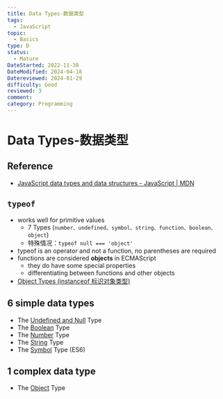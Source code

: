 ```yaml
---
title: Data Types-数据类型
tags:
  - JavaScript
topic:
  - Basics
type: D
status:
  - Mature
DateStarted: 2022-11-30
DateModified: 2024-04-18
Datereviewed: 2024-01-29
difficulty: Good
reviewed: 3
comment: 
category: Programming
---
```


# Data Types-数据类型

## Reference

- [JavaScript data types and data structures - JavaScript | MDN](https://developer.mozilla.org/en-US/docs/Web/JavaScript/Data_structures)

## `typeof`

- works well for primitive values
  - 7 Types (`number、undefined、symbol、string、function、boolean、object`)
  - 特殊情况：`typeof null === 'object'`
- typeof is an operator and not a function, no parentheses are required
- functions are considered **objects** in ECMAScript
  - they do have some special properties
  - differentiating between functions and other objects
- [Object Types (instanceof 标识对象类型)](<../object/object-types-(instanceof-标识对象类型)>)

## 6 simple data types

- The [Undefined and Null](undefined-and-null) Type
- The [Boolean](boolean) Type
- The [Number](number) Type
- The [String](../string) Type
- The [Symbol](symbol) Type (ES6)

## 1 complex data type

- The [Object](object) Type
